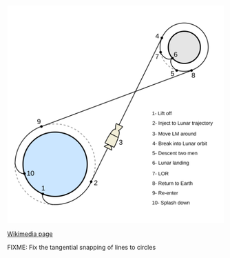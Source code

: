 ![The vector graphic](3-optimized.svg)

[Wikimedia page](https://commons.wikimedia.org/wiki/File:Lunar_orbit_rendezvous.svg)

FIXME: Fix the tangential snapping of lines to circles
